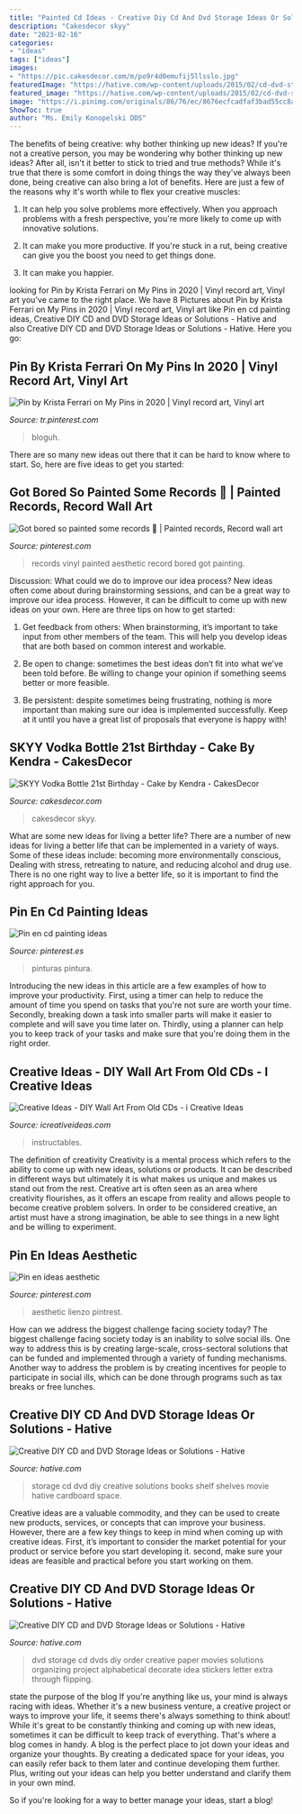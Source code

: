 ```yaml
---
title: "Painted Cd Ideas - Creative Diy Cd And Dvd Storage Ideas Or Solutions"
description: "Cakesdecor skyy"
date: "2023-02-16"
categories:
- "ideas"
tags: ["ideas"]
images:
- "https://pic.cakesdecor.com/m/po9r4d0emufij5llsslo.jpg"
featuredImage: "https://hative.com/wp-content/uploads/2015/02/cd-dvd-storage-ideas/1-cd-dvd-storage-ideas.jpg"
featured_image: "https://hative.com/wp-content/uploads/2015/02/cd-dvd-storage-ideas/1-cd-dvd-storage-ideas.jpg"
image: "https://i.pinimg.com/originals/86/76/ec/8676ecfcadfaf3bad55cc8ac21e9c2a1.jpg"
ShowToc: true
author: "Ms. Emily Konopelski DDS"
---
```



The benefits of being creative: why bother thinking up new ideas?
If you're not a creative person, you may be wondering why bother thinking up new ideas? After all, isn't it better to stick to tried and true methods? While it's true that there is some comfort in doing things the way they've always been done, being creative can also bring a lot of benefits. Here are just a few of the reasons why it's worth while to flex your creative muscles:
1. It can help you solve problems more effectively. When you approach problems with a fresh perspective, you're more likely to come up with innovative solutions.

2. It can make you more productive. If you're stuck in a rut, being creative can give you the boost you need to get things done.

3. It can make you happier.

	

		
looking for Pin by Krista Ferrari on My Pins in 2020 | Vinyl record art, Vinyl art you've came to the right place. We have 8 Pictures about Pin by Krista Ferrari on My Pins in 2020 | Vinyl record art, Vinyl art like Pin en cd painting ideas, Creative DIY CD and DVD Storage Ideas or Solutions - Hative and also Creative DIY CD and DVD Storage Ideas or Solutions - Hative. Here you go:
		
    
## Pin By Krista Ferrari On My Pins In 2020 | Vinyl Record Art, Vinyl Art

<img loading=lazy src="https://i.pinimg.com/originals/86/76/ec/8676ecfcadfaf3bad55cc8ac21e9c2a1.jpg" onerror="this.onerror=null;this.src='https://tse4.mm.bing.net/th?id=OIP.LJDLBflTdt04xuW91Cl_dAHaJ3&amp;pid=15.1';" alt="Pin by Krista Ferrari on My Pins in 2020 | Vinyl record art, Vinyl art">

_Source: tr.pinterest.com_

>bloguh. 

	

There are so many new ideas out there that it can be hard to know where to start. So, here are five ideas to get you started: 

    
## Got Bored So Painted Some Records 🌷 | Painted Records, Record Wall Art

<img loading=lazy src="https://i.pinimg.com/originals/72/de/91/72de91585620240e97a681edc9bbe0d0.jpg" onerror="this.onerror=null;this.src='https://tse1.mm.bing.net/th?id=OIP.UDK44APAcH6lrCRBiJ6J2gHaJ4&amp;pid=15.1';" alt="Got bored so painted some records 🌷 | Painted records, Record wall art">

_Source: pinterest.com_

>records vinyl painted aesthetic record bored got painting. 

	

Discussion: What could we do to improve our idea process?
New ideas often come about during brainstorming sessions, and can be a great way to improve our idea process. However, it can be difficult to come up with new ideas on your own. Here are three tips on how to get started:
1. Get feedback from others: When brainstorming, it’s important to take input from other members of the team. This will help you develop ideas that are both based on common interest and workable.

2. Be open to change: sometimes the best ideas don’t fit into what we’ve been told before. Be willing to change your opinion if something seems better or more feasible.

3. Be persistent: despite sometimes being frustrating, nothing is more important than making sure our idea is implemented successfully. Keep at it until you have a great list of proposals that everyone is happy with!

    
## SKYY Vodka Bottle 21st Birthday - Cake By Kendra - CakesDecor

<img loading=lazy src="https://pic.cakesdecor.com/m/po9r4d0emufij5llsslo.jpg" onerror="this.onerror=null;this.src='https://tse4.mm.bing.net/th?id=OIP.DOLOqLt41hFbnnA-LRrTLAHaJ0&amp;pid=15.1';" alt="SKYY Vodka Bottle 21st Birthday - Cake by Kendra - CakesDecor">

_Source: cakesdecor.com_

>cakesdecor skyy. 

	

What are some new ideas for living a better life?
There are a number of new ideas for living a better life that can be implemented in a variety of ways. Some of these ideas include: becoming more environmentally conscious, Dealing with stress, retreating to nature, and reducing alcohol and drug use. There is no one right way to live a better life, so it is important to find the right approach for you.

    
## Pin En Cd Painting Ideas

<img loading=lazy src="https://i.pinimg.com/736x/19/9b/87/199b87741cc887d4693863c5afcba994.jpg" onerror="this.onerror=null;this.src='https://tse1.mm.bing.net/th?id=OIP.IA8k-wOfDHIo1Wo6DRZM-wHaJ3&amp;pid=15.1';" alt="Pin en cd painting ideas">

_Source: pinterest.es_

>pinturas pintura. 

	

Introducing the new ideas in this article are a few examples of how to improve your productivity. First, using a timer can help to reduce the amount of time you spend on tasks that you're not sure are worth your time. Secondly, breaking down a task into smaller parts will make it easier to complete and will save you time later on. Thirdly, using a planner can help you to keep track of your tasks and make sure that you're doing them in the right order.

    
## Creative Ideas - DIY Wall Art From Old CDs - I Creative Ideas

<img loading=lazy src="https://www.icreativeideas.com/wp-content/uploads/2016/03/Creative-Ideas-DIY-Wall-Art-From-Old-CDs-4.jpg" onerror="this.onerror=null;this.src='https://tse2.mm.bing.net/th?id=OIP.q8p7LiTVMxchIKdx6GEBYgHaJ3&amp;pid=15.1';" alt="Creative Ideas - DIY Wall Art From Old CDs - i Creative Ideas">

_Source: icreativeideas.com_

>instructables. 

	

The definition of creativity
Creativity is a mental process which refers to the ability to come up with new ideas, solutions or products. It can be described in different ways but ultimately it is what makes us unique and makes us stand out from the rest. Creative art is often seen as an area where creativity flourishes, as it offers an escape from reality and allows people to become creative problem solvers. In order to be considered creative, an artist must have a strong imagination, be able to see things in a new light and be willing to experiment.

    
## Pin En Ideas Aesthetic

<img loading=lazy src="https://i.pinimg.com/736x/8d/db/c9/8ddbc9ef0df537b4d4b328829392bd4c.jpg" onerror="this.onerror=null;this.src='https://tse2.mm.bing.net/th?id=OIP.X6EYyx_42oU4IVFyXD7sPwHaNb&amp;pid=15.1';" alt="Pin en ideas aesthetic">

_Source: pinterest.com_

>aesthetic lienzo pintrest. 

	

How can we address the biggest challenge facing society today?
The biggest challenge facing society today is an inability to solve social ills. One way to address this is by creating large-scale, cross-sectoral solutions that can be funded and implemented through a variety of funding mechanisms. Another way to address the problem is by creating incentives for people to participate in social ills, which can be done through programs such as tax breaks or free lunches.

    
## Creative DIY CD And DVD Storage Ideas Or Solutions - Hative

<img loading=lazy src="https://hative.com/wp-content/uploads/2015/02/cd-dvd-storage-ideas/8-cd-dvd-storage-ideas.jpg" onerror="this.onerror=null;this.src='https://tse3.mm.bing.net/th?id=OIP.fLEU_P49ptlwuYTya1qxbgHaHU&amp;pid=15.1';" alt="Creative DIY CD and DVD Storage Ideas or Solutions - Hative">

_Source: hative.com_

>storage cd dvd diy creative solutions books shelf shelves movie hative cardboard space. 

	

Creative ideas are a valuable commodity, and they can be used to create new products, services, or concepts that can improve your business. However, there are a few key things to keep in mind when coming up with creative ideas. First, it’s important to consider the market potential for your product or service before you start developing it. second, make sure your ideas are feasible and practical before you start working on them.

    
## Creative DIY CD And DVD Storage Ideas Or Solutions - Hative

<img loading=lazy src="https://hative.com/wp-content/uploads/2015/02/cd-dvd-storage-ideas/1-cd-dvd-storage-ideas.jpg" onerror="this.onerror=null;this.src='https://tse4.mm.bing.net/th?id=OIP.y0UgK70WTOxSwIv-VPmySAHaJ4&amp;pid=15.1';" alt="Creative DIY CD and DVD Storage Ideas or Solutions - Hative">

_Source: hative.com_

>dvd storage cd dvds diy order creative paper movies solutions organizing project alphabetical decorate idea stickers letter extra through flipping. 

	

state the purpose of the blog
If you're anything like us, your mind is always racing with ideas. Whether it's a new business venture, a creative project or ways to improve your life, it seems there's always something to think about! While it's great to be constantly thinking and coming up with new ideas, sometimes it can be difficult to keep track of everything. That's where a blog comes in handy.
A blog is the perfect place to jot down your ideas and organize your thoughts. By creating a dedicated space for your ideas, you can easily refer back to them later and continue developing them further. Plus, writing out your ideas can help you better understand and clarify them in your own mind.

So if you're looking for a way to better manage your ideas, start a blog!

